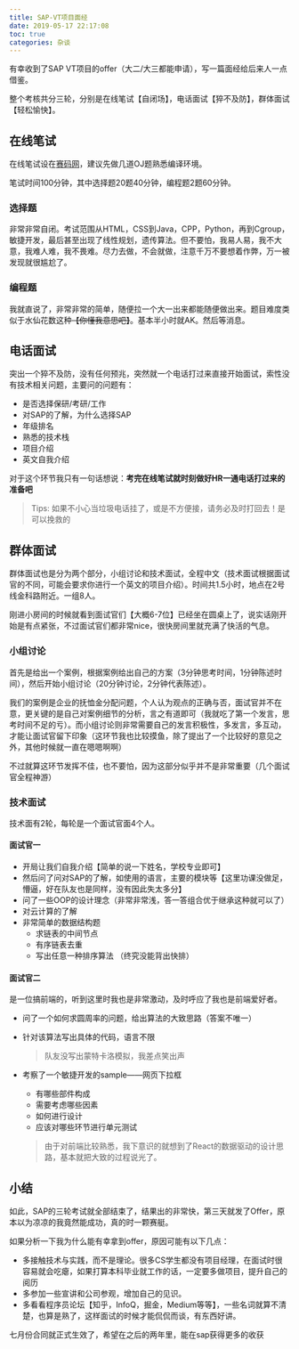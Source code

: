 ```yaml
---
title: SAP-VT项目面经
date: 2019-05-17 22:17:08
toc: true
categories: 杂谈
---
```


有幸收到了SAP VT项目的offer（大二/大三都能申请），写一篇面经给后来人一点借鉴。

整个考核共分三轮，分别是在线笔试【自闭场】，电话面试【猝不及防】，群体面试【轻松愉快】。


## 在线笔试

在线笔试设在[赛码网](https://acmcoder.com/)，建议先做几道OJ题熟悉编译环境。

笔试时间100分钟，其中选择题20题40分钟，编程题2题60分钟。

### 选择题

非常非常自闭。考试范围从HTML，CSS到Java，CPP，Python，再到Cgroup，敏捷开发，最后甚至出现了线性规划，遗传算法。但不要怕，我易人易，我不大意，我难人难，我不畏难。尽力去做，不会就做，注意千万不要想着作弊，万一被发现就很尴尬了。

<!-- more -->

### 编程题

我就直说了，非常非常的简单，随便拉一个大一出来都能随便做出来。题目难度类似于水仙花数这种~~【你懂我意思吧】~~。基本半小时就AK。然后等消息。

## 电话面试

突出一个猝不及防，没有任何预兆，突然就一个电话打过来直接开始面试，索性没有技术相关问题，主要问的问题有：

- 是否选择保研/考研/工作
- 对SAP的了解，为什么选择SAP
- 年级排名
- 熟悉的技术栈
- 项目介绍
- 英文自我介绍

对于这个环节我只有一句话想说：**考完在线笔试就时刻做好HR一通电话打过来的准备吧**

> Tips: 如果不小心当垃圾电话挂了，或是不方便接，请务必及时打回去！是可以挽救的

## 群体面试

群体面试也是分为两个部分，小组讨论和技术面试，全程中文（技术面试根据面试官的不同，可能会要求你进行一个英文的项目介绍）。时间共1.5小时，地点在2号线金科路附近。一组8人。

刚进小房间的时候就看到面试官们【大概6-7位】已经坐在圆桌上了，说实话刚开始是有点紧张，不过面试官们都非常nice，很快房间里就充满了快活的气息。

### 小组讨论

首先是给出一个案例，根据案例给出自己的方案（3分钟思考时间，1分钟陈述时间），然后开始小组讨论（20分钟讨论，2分钟代表陈述）。

我们的案例是企业的抚恤金分配问题，个人认为观点的正确与否，面试官并不在意，更关键的是自己对案例细节的分析，言之有道即可（我就吃了第一个发言，思考时间不足的亏）。而小组讨论则非常需要自己的发言积极性，多发言，多互动，才能让面试官留下印象（这环节我也比较摸鱼，除了提出了一个比较好的意见之外，其他时候就一直在嗯嗯啊啊）

不过就算这环节发挥不佳，也不要怕，因为这部分似乎并不是非常重要（几个面试官全程神游）

### 技术面试

技术面有2轮，每轮是一个面试官面4个人。

#### 面试官一

- 开局让我们自我介绍【简单的说一下姓名，学校专业即可】
- 然后问了问对SAP的了解，如使用的语言，主要的模块等【这里功课没做足，懵逼，好在队友也是同样，没有因此失太多分】
- 问了一些OOP的设计理念（非常非常浅，答一答组合优于继承这种就可以了）
- 对云计算的了解
- 非常简单的数据结构题
  - 求链表的中间节点
  - 有序链表去重
  - 写出任意一种排序算法 （终究没能背出快排）

#### 面试官二

是一位搞前端的，听到这里时我也是非常激动，及时呼应了我也是前端爱好者。

- 问了一个如何求圆周率的问题，给出算法的大致思路（答案不唯一）

- 针对该算法写出具体的代码，语言不限

  > 队友没写出蒙特卡洛模拟，我差点笑出声

- 考察了一个敏捷开发的sample——网页下拉框

  - 有哪些部件构成
  - 需要考虑哪些因素
  - 如何进行设计
  - 应该对哪些环节进行单元测试

  > 由于对前端比较熟悉，我下意识的就想到了React的数据驱动的设计思路，基本就把大致的过程说光了。

## 小结

如此，SAP的三轮考试就全部结束了，结果出的非常快，第三天就发了Offer，原本以为凉凉的我竟然能成功，真的时一颗赛艇。

如果分析一下我为什么能有幸拿到offer，原因可能有以下几点：

- 多接触技术与实践，而不是理论。很多CS学生都没有项目经理，在面试时很容易就会吃瘪，如果打算本科毕业就工作的话，一定要多做项目，提升自己的阅历
- 多参加一些宣讲和公司参观，增加自己的见识。
- 多看看程序员论坛【知乎，InfoQ，掘金，Medium等等】，一些名词就算不清楚，也算是熟了，这样面试的时候才能侃侃而谈，有东西好讲。

七月份合同就正式生效了，希望在之后的两年里，能在sap获得更多的收获

